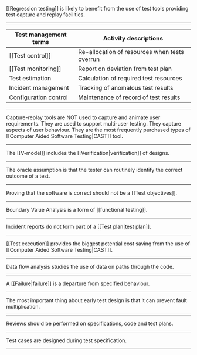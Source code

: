 
[[Regression testing]] is likely to benefit from the use of test tools providing test capture and replay facilities.

---

| Test management terms | Activity descriptions                         |
| --------------------- | --------------------------------------------- |
| [[Test control]]      | Re-allocation of resources when tests overrun |
| [[Test monitoring]]   | Report on deviation from test plan            |
| Test estimation       | Calculation of required test resources        |
| Incident management   | Tracking of anomalous test results            |
| Configuration control | Maintenance of record of test results         |

---

Capture-replay tools are NOT used to capture and animate user requirements. They are used to support multi-user testing. They capture aspects of user behaviour. They are the most frequently purchased types of [[Computer Aided Software Testing|CAST]] tool.

---

The [[V-model]] includes the [[Verification|verification]] of designs.

---

The oracle assumption is that the tester can routinely identify the correct outcome of a test.

---

Proving that the software is correct should not be a [[Test objectives]].

---

Boundary Value Analysis is a form of [[functional testing]].

---

Incident reports do not form part of a [[Test plan|test plan]].

---

[[Test execution]] provides the biggest potential cost saving from the use of [[Computer Aided Software Testing|CAST]].

---

Data flow analysis studies the use of data on paths through the code.

---

A [[Failure|failure]] is a departure from specified behaviour.

---

The most important thing about early test design is that it can prevent fault multiplication.

---

Reviews should be performed on specifications, code and test plans.

---

Test cases are designed during test specification.

---




